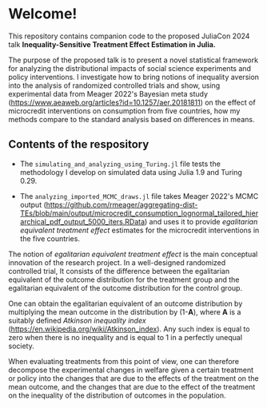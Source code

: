 # Welcome!

This repository contains companion code to the proposed JuliaCon 2024 talk **Inequality-Sensitive Treatment Effect Estimation in Julia.**

The purpose of the proposed talk is to present a novel statistical framework for analyzing the distributional impacts of social science experiments and policy interventions. I investigate how to bring notions of inequality aversion into the analysis of randomized controlled trials and show, using experimental data from Meager 2022's Bayesian meta study (https://www.aeaweb.org/articles?id=10.1257/aer.20181811) on the effect of microcredit interventions on consumption from five countries, how my methods compare to the standard analysis based on differences in means.

## Contents of the respository
* The `simulating_and_analyzing_using_Turing.jl` file tests the methodology I develop on simulated data using Julia 1.9 and Turing 0.29.

* The `analyzing_imported_MCMC_draws.jl` file takes Meager 2022's   MCMC output (https://github.com/rmeager/aggregating-dist-TEs/blob/main/output/microcredit_consumption_lognormal_tailored_hierarchical_pdf_output_5000_iters.RData) and uses it to provide *egalitarian equivalent treatment effect* estimates for the microcredit interventions in the five countries.

The notion of *egalitarian equivalent treatment effect* is the main conceptual innovation of the research project. In a well-designed randomized controlled trial, It consists of the difference between the egalitarian equivalent of the outcome distribution for the treatment group and the egalitarian equivalent of the outcome distribution for the control group.  

One can obtain the egalitarian equivalent of an outcome distribution by multiplying the mean outcome in the distribution by (1-**A**), where **A** is a suitably defined *Atkinson inequality index* (https://en.wikipedia.org/wiki/Atkinson_index). Any such index is equal to zero when there is no inequality and is equal to 1 in a perfectly unequal society. 

When evaluating treatments from this point of view, one can therefore decompose the experimental changes in welfare given a certain treatment or policy into the changes that are due to the effects of the treatment on the mean outcome, and the changes that are due to the effect of the treatment on the inequality of the distribution of outcomes in the population.


